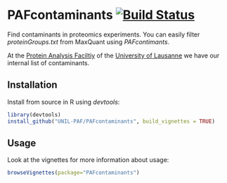 # PAFcontaminants [![Build Status](https://travis-ci.org/UNIL-PAF/PAFcontaminants.svg?branch=master)](https://travis-ci.org/UNIL-PAF/PAFcontaminants)
Find contaminants in proteomics experiments. You can easily filter *proteinGroups.txt* from MaxQuant using *PAFcontimants*.

At the [Protein Analysis Faciltiy](https://www.unil.ch/paf/en/home.html) of the [University of Lausanne](http://www.unil.ch/index.html) we have our internal list of contaminants.

## Installation

Install from source in R using *devtools*:

```R
library(devtools)
install_github("UNIL-PAF/PAFcontaminants", build_vignettes = TRUE)
```

## Usage

Look at the vignettes for more information about usage:

```R
browseVignettes(package="PAFcontaminants")
```
